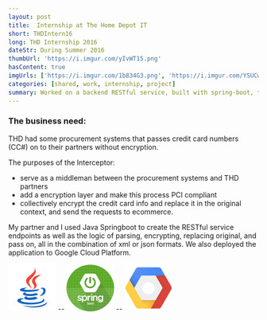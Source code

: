 ```yaml
---
layout: post
title:  Internship at The Home Depot IT
short: THDIntern16
long: THD Internship 2016
dateStr: During Summer 2016
thumbUrl: 'https://i.imgur.com/yIvWT15.png'
hasContent: true
imgUrls: ['https://i.imgur.com/1b834G3.png', 'https://i.imgur.com/YSUCwqB.png']
categories: [shared, work, internship, project]
summary: Worked on a backend RESTful service, built with spring-boot, to intercept purchase orders and add another security level.
---
```

### The business need:
THD had some procurement systems that passes credit card numbers (CC#) on to their partners without encryption.

The purposes of the Interceptor:
* serve as a middleman between the procurement systems and THD partners
* add a encryption layer and make this process PCI compliant
* collectively encrypt the credit card info and replace it in the original context, and send the requests to ecommerce.

My partner and I used Java Springboot to create the RESTful service endpoints as well as the logic of parsing, encrypting, replacing original, and pass on, all in the combination of xml or json formats. We also deployed the application to Google Cloud Platform.


![Java Logo](/assets/logos/java.png) -- ![Springboot Logo](/assets/logos/spring-boot.png) -- ![Google Cloud Platform Logo](/assets/logos/GCP.png)
